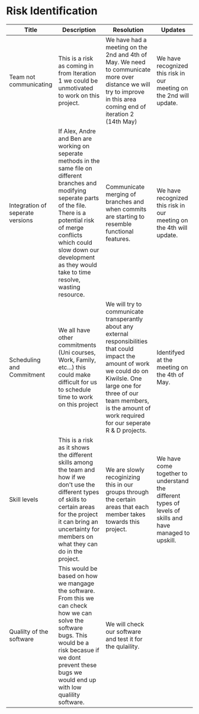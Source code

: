 # Risk Identification

Title | Description | Resolution | Updates
--- | --- | --- |---
Team not communicating | This is a risk as coming in from Iteration 1 we could be unmotivated to work on this project. | We have had a meeting on the 2nd and 4th of May. We need to communicate more over distance we will try to improve in this area coming end of iteration 2 (14th May) | We have recognized this risk in our meeting on the 2nd will update.
Integration of seperate versions | If Alex, Andre and Ben are working on seperate methods in the same file on different branches and modifying seperate parts of the file. There is a potential risk of merge conflicts which could slow down our development as they would take to time resolve, wasting resource. | Communicate merging of branches and when commits are starting to resemble functional features. | We have recognized this risk in our meeting on the 4th will update.
Scheduling and Commitment | We all have other commitments (Uni courses, Work, Family, etc...) this could make difficult for us to schedule time to work on this project | We will try to communicate transperantly about any external responsibilities that could impact the amount of work we could do on KiwiIsle. One large one for three of our team members, is the amount of work required for our seperate R & D projects. | Identifyed at the meeting on the 4th of May.
Skill levels | This is a risk as it shows the different skills among the team and how if we don't use the different types of skills to certain areas for the project it can bring an uncertainty for members on what they can do in the project. | We are slowly recoginizing this in our groups through the certain areas that each member takes towards this project.|We have come together to understand the different types of levels of skills and have managed to upskill.
Qualilty of the software | This would be based on how we mangage the software. From this we can check how we can solve the software bugs. This would be a risk becasue if we dont prevent these bugs we would end up with low qualility software.| We will check our software and test it for the qulaility.



